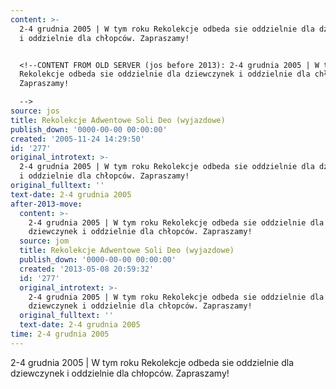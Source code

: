 ```yaml
---
content: >-
  2-4 grudnia 2005 | W tym roku Rekolekcje odbeda sie oddzielnie dla dziewczynek
  i oddzielnie dla chłopców. Zapraszamy!


  <!--CONTENT FROM OLD SERVER (jos before 2013): 2-4 grudnia 2005 | W tym roku
  Rekolekcje odbeda sie oddzielnie dla dziewczynek i oddzielnie dla chłopców.
  Zapraszamy!

  -->
source: jos
title: Rekolekcje Adwentowe Soli Deo (wyjazdowe)
publish_down: '0000-00-00 00:00:00'
created: '2005-11-24 14:29:50'
id: '277'
original_introtext: >-
  2-4 grudnia 2005 | W tym roku Rekolekcje odbeda sie oddzielnie dla dziewczynek
  i oddzielnie dla chłopców. Zapraszamy!
original_fulltext: ''
text-date: 2-4 grudnia 2005
after-2013-move:
  content: >-
    2-4 grudnia 2005 | W tym roku Rekolekcje odbeda sie oddzielnie dla
    dziewczynek i oddzielnie dla chłopców. Zapraszamy!
  source: jom
  title: Rekolekcje Adwentowe Soli Deo (wyjazdowe)
  publish_down: '0000-00-00 00:00:00'
  created: '2013-05-08 20:59:32'
  id: '277'
  original_introtext: >-
    2-4 grudnia 2005 | W tym roku Rekolekcje odbeda sie oddzielnie dla
    dziewczynek i oddzielnie dla chłopców. Zapraszamy!
  original_fulltext: ''
  text-date: 2-4 grudnia 2005
time: 2-4 grudnia 2005
---
```

2-4 grudnia 2005 | W tym roku Rekolekcje odbeda sie oddzielnie dla dziewczynek i oddzielnie dla chłopców. Zapraszamy!

<!--CONTENT FROM OLD SERVER (jos before 2013): 2-4 grudnia 2005 | W tym roku Rekolekcje odbeda sie oddzielnie dla dziewczynek i oddzielnie dla chłopców. Zapraszamy!
-->

<!--{{json:{"created_date":"2005-11-24 14:29:50","publish_down":"0000-00-00 00:00:00","id":"277"}}}-->